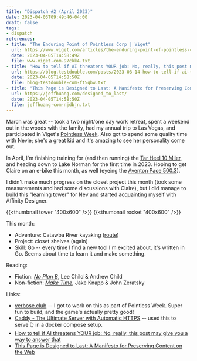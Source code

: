 ```yaml
---
title: "Dispatch #2 (April 2023)"
date: 2023-04-03T09:49:46-04:00
draft: false
tags:
- dispatch
references:
- title: "The Enduring Point of Pointless Corp | Viget"
  url: https://www.viget.com/articles/the-enduring-point-of-pointless-corp/
  date: 2023-04-05T14:58:49Z
  file: www-viget-com-97ckk4.txt
- title: "How to tell if AI threatens YOUR job: No, really, this post may give you a way to answer that"
  url: https://blog.testdouble.com/posts/2023-03-14-how-to-tell-if-ai-threatens-your-job/
  date: 2023-04-05T14:58:50Z
  file: blog-testdouble-com-ft5qbw.txt
- title: "This Page is Designed to Last: A Manifesto for Preserving Content on the Web"
  url: https://jeffhuang.com/designed_to_last/
  date: 2023-04-05T14:58:50Z
  file: jeffhuang-com-njdbjn.txt
---
```


March was great -- took a two night/one day work retreat, spent a weekend out in the woods with the family, had my annual trip to Las Vegas, and participated in Viget's [Pointless Week][1]. Also got to spend some quality time with Nevie; she's a great kid and it's amazing to see her personality come out.

<!--more-->

In April, I'm finishing training for (and then running) the [Tar Heel 10 Miler][2], and heading down to Lake Norman for the first time in 2023. Hoping to get Claire on an e-bike this month, as well (eyeing the [Aventon Pace 500.3][3]).

[1]: https://www.viget.com/articles/the-enduring-point-of-pointless-corp/
[2]: https://capstoneraces.com/tar-heel-10-miler/
[3]: https://www.aventon.com/products/pace500-3-step-through-ebike?variant=42381879279811

I didn't make much progress on the closet project this month (took some measurements and had some discussions with Claire), but I did manage to build this "learning tower" for Nev and started acquainting myself with Affinity Designer.

{{<thumbnail tower "400x600" />}}
{{<thumbnail rocket "400x600" />}}


This month:

* Adventure: Catawba River kayaking ([route][4])
* Project: closet shelves (again)
* Skill: [Go][5] -- every time I find a new tool I'm excited about, it's written in Go. Seems about time to learn it and make something.

[4]: catawba.pdf
[5]: https://go.dev/

Reading:

* Fiction: [_No Plan B_][6], Lee Child & Andrew Child
* Non-fiction: [_Make Time_][7], Jake Knapp & John Zeratsky

[6]: https://bookshop.org/p/books/no-plan-b-a-jack-reacher-novel-lee-child/18543325?ean=9781984818546
[7]: https://bookshop.org/p/books/make-time-how-to-focus-on-what-matters-every-day-jake-knapp/12094196?ean=9780525572428

Links:

* [verbose.club][8] -- I got to work on this as part of Pointless Week. Super fun to build, and the game's actually pretty good!
* [Caddy - The Ultimate Server with Automatic HTTPS][9] -- used this to serve 👆 in a docker compose setup.
* [How to tell if AI threatens YOUR job: No, really, this post may give you a way to answer that][10]
* [This Page is Designed to Last: A Manifesto for Preserving Content on the Web][11]

[8]: https://verbose.club/
[9]: https://caddyserver.com/
[10]: https://blog.testdouble.com/posts/2023-03-14-how-to-tell-if-ai-threatens-your-job/
[11]: https://jeffhuang.com/designed_to_last/
